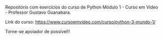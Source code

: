 Repositório com exercícios do curso de Python Módulo 1 - Curso em Vídeo - Professor Gustavo Guanabara.

Link do curso: https://www.cursoemvideo.com/curso/python-3-mundo-1/

Torne-se apoiador de possível!!

